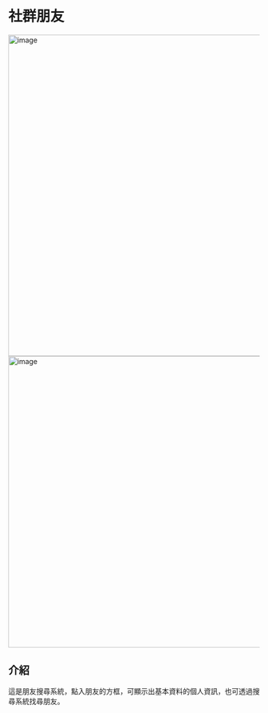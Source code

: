 # 社群朋友
<img width="644" alt="image" src="https://github.com/hao812812/friends/assets/74534822/2fcf43f8-9c11-453d-94db-9ba31aabfaf2">

<img width="584" alt="image" src="https://github.com/hao812812/friends/assets/74534822/986913e4-7a56-4995-86f5-d8ab5267aeaf">

## 介紹

這是朋友搜尋系統，點入朋友的方框，可顯示出基本資料的個人資訊，也可透過搜尋系統找尋朋友。
